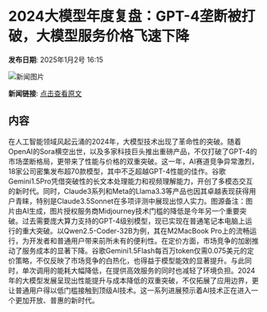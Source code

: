 # 2024大模型年度复盘：GPT-4垄断被打破，大模型服务价格飞速下降

**发布日期**: 2025年1月2号 16:15

![新闻图片](https://pic.chinaz.com/picmap/202307261637346165_3.jpg)

**新闻链接**: [点击查看原文](https://www.aibase.com/zh/news/14428)

## 内容

在人工智能领域风起云涌的2024年，大模型技术出现了革命性的突破。随着OpenAI的Sora横空出世，以及多家科技巨头推出重磅产品，不仅打破了GPT-4的市场垄断格局，更带来了性能与价格的双重突破。这一年，AI赛道竞争异常激烈，18家公司密集发布超70款模型，其中不乏超越GPT-4性能的佳作。谷歌Gemini1.5Pro凭借突破性的长文本处理能力和视频理解能力，开创了多模态交互的新时代。同时，Claude3系列和Meta的Llama3.3等产品也因其卓越表现获得用户青睐，特别是Claude3.5Sonnet在多项评测中展现出惊人实力。图源备注：图片由AI生成，图片授权服务商Midjourney技术门槛的降低是今年另一个重要突破。过去需要庞大算力支持的GPT-4级别模型，现已实现在普通笔记本电脑上运行的重大突破。以Qwen2.5-Coder-32B为例，其在M2MacBook Pro上的流畅运行，为开发者和普通用户带来前所未有的便利性。在定价方面，市场竞争的加剧推动了服务成本的显著下降。谷歌Gemini1.5Flash每百万token仅需0.075美元的定价策略，不仅反映了市场竞争的白热化，也得益于模型能效的显著提升。与此同时，单次调用的能耗大幅降低，在提供高效服务的同时也减轻了环境负担。2024年的大模型发展呈现出性能提升与成本降低的双重突破，不仅拓展了应用边界，更让普通用户得以低门槛接触到顶级AI技术。这一系列进展预示着AI技术正在进入一个更加开放、普惠的新时代。
